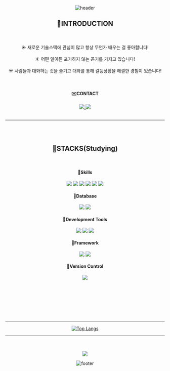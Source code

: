 <div align="center">

![header](https://capsule-render.vercel.app/api?type=waving&color=6799FF&height=300&section=header&text=Hello!&desc=끈기있는%20신입개발자%20김하늘%20&fontSize=90&descSize=30&fontColor=ffffff&fontAlignY=40)

  

<h2>💁INTRODUCTION</h2><br></br>
☀️ 새로운 기술스택에 관심이 많고 항상 무언가 배우는 걸 좋아합니다!<br></br>
☀️ 어떤 일이든 포기하지 않는 끈기를 가지고 있습니다!<br></br>
☀️ 사람들과 대화하는 것을 즐기고 대화를 통해 갈등상황을 해결한 경험이 있습니다! <br></br>
<br>
<h4>✉️CONTACT</h4>
<a href="https://610sky.tistory.com" target="_blank"><img src="https://img.shields.io/badge/tistory-000000?style=flat-square&logo=Tistory&logoColor=white&link=https://610sky.tistory.com/">
</a>




<!--<div style="display:flex; flex-direction:row;">-->
 <a href="mailto:kimhn10@gmail.com">
  <img src="https://img.shields.io/badge/gmail-EA4335?tyle=flatsquare&logo=Gmail&logoColor=white"/>
      <!--  <img src="https://img.shields.io/badge/
        Gmail-EA4335?style=for-the-badge&logo=Gmail&logoColor=white"> 
 -->
 </a>
<br></br>
<hr></hr>
<br></br>
 
<h2>🔨STACKS(Studying)</h2>
<br>
<h4>🐛Skills </h4>
<img src="https://img.shields.io/badge/Java-007396?style=flat-square&logo=OpenJDK&logoColor=white"/>
<img src="https://img.shields.io/badge/JavaScript-F7DF1E?style=flat-square&logo=JavaScript&logoColor=white"/>
<img src="https://img.shields.io/badge/HTML5-E34F26?style=flat-square&logo=HTML5&logoColor=white"/>
<img src="https://img.shields.io/badge/CSS3-1572B6?style=flat-square&logo=CSS3&logoColor=white"/>
<img src="https://img.shields.io/badge/Bootstrap-7952B3?style=flat-square&logo=Bootstrap&logoColor=white"/>
<img src="https://img.shields.io/badge/jQuery-0769AD?style=flat-square&logo=jQuery&logoColor=white"/>
 

<!--<br>
<h4>🐛Backend</h4>
-->

<br>
<h4>🐛Database</h4>
<img src="https://img.shields.io/badge/Oracle-F80000?style=flat-square&logo=Oracle&logoColor=white"/>
<img src="https://img.shields.io/badge/MySQL-4479A1?style=flat-square&logo=MySQL&logoColor=white"/>

<br>
<h4>🐛Development Tools</h4>
<img src="https://img.shields.io/badge/Visual Studio Code-007ACC?style=flat-square&logo=Visual Studio Code&logoColor=white"/>
<img src="https://img.shields.io/badge/Eclipse IDE-2C2255?style=flat-square&logo=Eclipse IDE&logoColor=white"/>
<img src="https://img.shields.io/badge/IntelliJ IDEA-000000?style=flat-square&logo=IntelliJ IDEA&logoColor=white"/>

<br>
<h4>🐛Framework</h4>
<img src="https://img.shields.io/badge/Spring-6DB33F?style=flat-square&logo=Spring&logoColor=white"/>
<img src="https://img.shields.io/badge/Spring Boot-6DB33F?style=flat-square&logo=Spring Boot&logoColor=white"/>

<br>
<h4>🐛Version Control</h4>
<img src="https://img.shields.io/badge/github-181717?style=flat-square&logo=GitHub&logoColor=white"/>

<br></br>
<br></br>
<br></br>


<!--
![Top Langs](https://github-readme-stats.vercel.app/api/top-langs/?username=k-cielo&layout=compact)
-->

<hr></hr>


[![Top Langs](https://github-readme-stats.vercel.app/api/top-langs/?username=k-cielo&layout=donut)](https://github.com/k-cielo/github-readme-stats)

<hr></hr>

<br></br>
<a href="https://hits.seeyoufarm.com"><img src="https://hits.seeyoufarm.com/api/count/incr/badge.svg?url=https%3A%2F%2Fgithub.com%2Fk-cielo%2Fhit-counter&count_bg=%236C91EA&title_bg=%23555555&icon=github.svg&icon_color=%23E7E7E7&title=hits&edge_flat=false"/></a>






<!--

[![Top Langs](https://github-readme-stats.vercel.app/api/top-langs/?username=k-cielo&layout=compact&theme=dracula)](https://github.com/k-cielo)
많이 쓰는 언어
 

**k-cielo/k-cielo** is a ✨ _special_ ✨ repository because its `README.md` (this file) appears on your GitHub profile.

Here are some ideas to get you started:

- 🔭 I’m currently working on ...
- 🌱 I’m currently learning ...
- 👯 I’m looking to collaborate on ...
- 🤔 I’m looking for help with ...
- 💬 Ask me about ...
- 📫 How to reach me: ...
- 😄 Pronouns: ...
- ⚡ Fun fact: ...
-->
![footer](https://capsule-render.vercel.app/api?section=footer&type=waving&color=6799FF)


</div>
